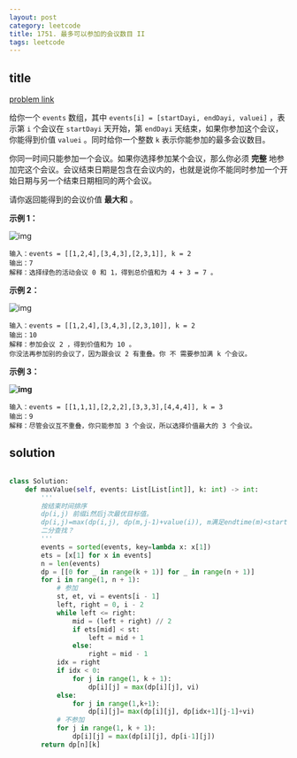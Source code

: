 ```yaml
---
layout: post
category: leetcode
title: 1751. 最多可以参加的会议数目 II
tags: leetcode
---
```


## title
[problem link](https://leetcode-cn.com/problems/maximum-number-of-events-that-can-be-attended-ii/)


给你一个 `events` 数组，其中 `events[i] = [startDayi, endDayi, valuei]` ，表示第 `i` 个会议在 `startDayi` 天开始，第 `endDayi` 天结束，如果你参加这个会议，你能得到价值 `valuei` 。同时给你一个整数 `k` 表示你能参加的最多会议数目。

你同一时间只能参加一个会议。如果你选择参加某个会议，那么你必须 **完整** 地参加完这个会议。会议结束日期是包含在会议内的，也就是说你不能同时参加一个开始日期与另一个结束日期相同的两个会议。

请你返回能得到的会议价值 **最大和** 。

 

**示例 1：**

![img](https://cdn.jsdelivr.net/gh/mafulong/mdPic@vv10/img/202508301530711.png)

```
输入：events = [[1,2,4],[3,4,3],[2,3,1]], k = 2
输出：7
解释：选择绿色的活动会议 0 和 1，得到总价值和为 4 + 3 = 7 。
```

**示例 2：**

![img](https://cdn.jsdelivr.net/gh/mafulong/mdPic@vv10/img/202508301530599.png)

```
输入：events = [[1,2,4],[3,4,3],[2,3,10]], k = 2
输出：10
解释：参加会议 2 ，得到价值和为 10 。
你没法再参加别的会议了，因为跟会议 2 有重叠。你 不 需要参加满 k 个会议。
```

**示例 3：**

**![img](https://cdn.jsdelivr.net/gh/mafulong/mdPic@vv10/img/202508301530865.png)**

```
输入：events = [[1,1,1],[2,2,2],[3,3,3],[4,4,4]], k = 3
输出：9
解释：尽管会议互不重叠，你只能参加 3 个会议，所以选择价值最大的 3 个会议。
```


## solution

```python

class Solution:
    def maxValue(self, events: List[List[int]], k: int) -> int:
        '''
        按结束时间排序
        dp(i,j) 前缀i然后j次最优目标值。
        dp(i,j)=max(dp(i,j), dp(m,j-1)+value(i)), m满足endtime(m)<starttime(i),
        二分查找？
        '''
        events = sorted(events, key=lambda x: x[1])
        ets = [x[1] for x in events]
        n = len(events)
        dp = [[0 for _ in range(k + 1)] for _ in range(n + 1)]
        for i in range(1, n + 1):
            # 参加
            st, et, vi = events[i - 1]
            left, right = 0, i - 2
            while left <= right:
                mid = (left + right) // 2
                if ets[mid] < st:
                    left = mid + 1
                else:
                    right = mid - 1
            idx = right
            if idx < 0:
                for j in range(1, k + 1):
                    dp[i][j] = max(dp[i][j], vi)
            else:
                for j in range(1,k+1):
                    dp[i][j]= max(dp[i][j], dp[idx+1][j-1]+vi)
            # 不参加
            for j in range(1, k + 1):
                dp[i][j] = max(dp[i][j], dp[i-1][j])
        return dp[n][k]
```

